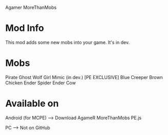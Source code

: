 Agamer MoreThanMobs

Mod Info
===================
This mod adds some new mobs into your game. It's in dev.

Mobs
===================
Pirate
Ghost
Wolf Girl
Mimic (in dev.) [PE EXCLUSIVE]
Blue Creeper
Brown Chicken
Ender Spider
Ender Cow

Available on
===================
Android (for MCPE) --> Download AgameR MoreThanMobs PE.js

PC --> Not on GitHub

